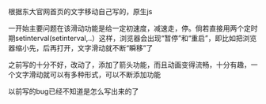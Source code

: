 根据东大官网首页的文字移动自己写的，原生js

一开始主要问题在该滑动功能是给一定初速度，减速走，停。倘若直接用两个定时期setinterval(setinterval,..）这样，浏览器会出现“暂停”和“重启”，即比如把浏览器缩小先，后再打开，文字滑动就不断“瞬移”了

之前写的十分不好，改动了，添加了箭头功能，而且动画变得流畅，十分有趣，一个文字滑动就可以有多种形式，可以不断添加功能

以前写的bug已经不知道是怎么写出来的了
